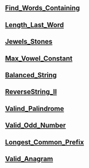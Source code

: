 ## [Find_Words_Containing](https://leetcode.com/problems/find-words-containing-character/)

## [Length_Last_Word](https://leetcode.com/problems/length-of-last-word/description/)

## [Jewels_Stones](https://leetcode.com/problems/jewels-and-stones/description/)

## [Max_Vowel_Constant](https://leetcode.com/problems/find-most-frequent-vowel-and-consonant/description/)

## [Balanced_String](https://leetcode.com/problems/split-a-string-in-balanced-strings/)

## [ReverseString_II](https://leetcode.com/problems/reverse-string-ii/description/)

## [Valind_Palindrome](https://leetcode.com/problems/valid-palindrome/description/)
## [Valid_Odd_Number](https://leetcode.com/problems/largest-odd-number-in-string/)

## [Longest_Common_Prefix](https://leetcode.com/problems/longest-common-prefix/description/)

## [Valid_Anagram](https://leetcode.com/problems/valid-anagram/description/)


